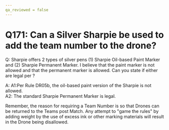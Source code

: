 ```yaml
---
qa_reviewed = false
---
```


# Q171: Can a Silver Sharpie be used to add the team number to the drone?

Q: Sharpie offers 2 types of silver pens (1) Sharpie Oil-based Paint Marker and (2) Sharpie Permanent Marker. I believe that the paint marker is not allowed and that the permanent marker is allowed. Can you state if either are legal per <DR05>?

A: A1:Per Rule DR05b, the oil-based paint version of the Sharpie is not allowed.  
A2: The standard Sharpie Permanent Marker is legal. 

Remember, the reason for requiring a Team Number is so that Drones can be returned to the Teams post Match.  Any attempt to "game the rules" by adding weight by the use of excess ink or other marking materials will result in the Drone being disallowed.